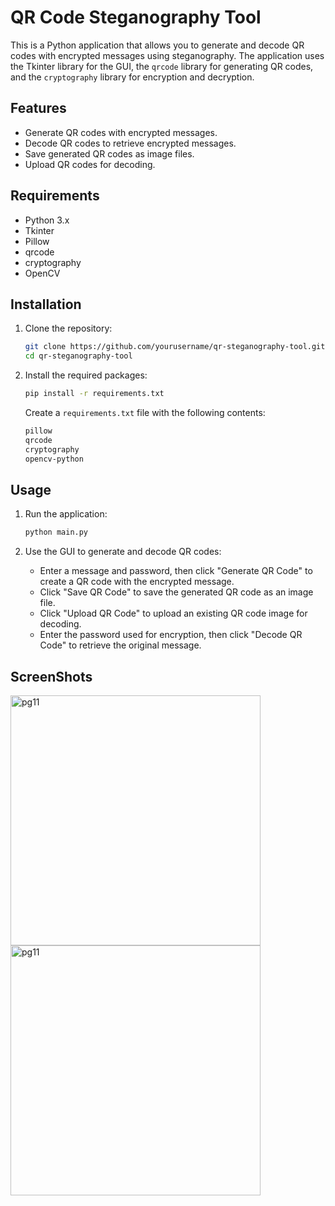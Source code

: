 # QR Code Steganography Tool

This is a Python application that allows you to generate and decode QR codes with encrypted messages using steganography. The application uses the Tkinter library for the GUI, the `qrcode` library for generating QR codes, and the `cryptography` library for encryption and decryption.

## Features

- Generate QR codes with encrypted messages.
- Decode QR codes to retrieve encrypted messages.
- Save generated QR codes as image files.
- Upload QR codes for decoding.

## Requirements

- Python 3.x
- Tkinter
- Pillow
- qrcode
- cryptography
- OpenCV

## Installation

1. Clone the repository:

    ```sh
    git clone https://github.com/yourusername/qr-steganography-tool.git
    cd qr-steganography-tool
    ```

2. Install the required packages:

    ```sh
    pip install -r requirements.txt
    ```

    Create a `requirements.txt` file with the following contents:

    ```txt
    pillow
    qrcode
    cryptography
    opencv-python
    ```

## Usage

1. Run the application:

    ```sh
    python main.py
    ```

2. Use the GUI to generate and decode QR codes:
    - Enter a message and password, then click "Generate QR Code" to create a QR code with the encrypted message.
    - Click "Save QR Code" to save the generated QR code as an image file.
    - Click "Upload QR Code" to upload an existing QR code image for decoding.
    - Enter the password used for encryption, then click "Decode QR Code" to retrieve the original message.

## ScreenShots

<img width="400" alt="pg11" src="https://github.com/user-attachments/assets/bb89f6e6-7ad2-4030-9c76-99797a4e4ce1" />
<img width="400" alt="pg11" src="https://github.com/user-attachments/assets/0cc0b8a7-676a-4458-b5f9-0941f7c9d4ff" />

